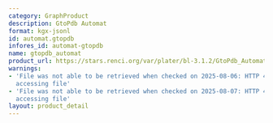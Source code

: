 ```yaml
---
category: GraphProduct
description: GtoPdb Automat
format: kgx-jsonl
id: automat.gtopdb
infores_id: automat-gtopdb
name: gtopdb_automat
product_url: https://stars.renci.org/var/plater/bl-3.1.2/GtoPdb_Automat/latest/kgx_files
warnings:
- 'File was not able to be retrieved when checked on 2025-08-06: HTTP 404 error when
  accessing file'
- 'File was not able to be retrieved when checked on 2025-08-07: HTTP 404 error when
  accessing file'
layout: product_detail
---
```

